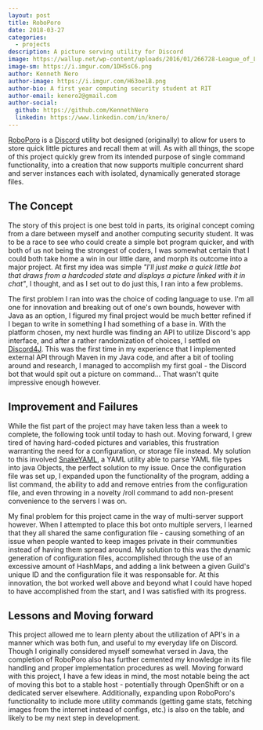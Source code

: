 ```yaml
---
layout: post
title: RoboPoro
date: 2018-03-27
categories:
  - projects
description: A picture serving utility for Discord
image: https://wallup.net/wp-content/uploads/2016/01/266728-League_of_Legends-Poro-Master_Yi.jpg
image-sm: https://i.imgur.com/1DH5sC6.png
author: Kenneth Nero
author-image: https://i.imgur.com/H63oe1B.png
author-bio: A first year computing security student at RIT
author-email: kenero2@gmail.com
author-social:
  github: https://github.com/KennethNero
  linkedin: https://www.linkedin.com/in/knero/
---
```


[RoboPoro](https://github.com/KennethNero/RoboPoro) is a [Discord](https://discordapp.com/) utility bot designed (originally) to allow for users to store quick little pictures and recall them at will. As with all things, the scope of this project quickly grew from its intended purpose of single command functionality, into a creation that now supports multiple concurrent shard and server instances each with isolated, dynamically generated storage files.

## The Concept
The story of this project is one best told in parts, its original concept coming from a dare between myself and another computing security student. It was to be a race to see who could create a simple bot program quicker, and with both of us not being the strongest of coders, I was somewhat certain that I could both take home a win in our little dare, and morph its outcome into a major project. At first my idea was simple *"I'll just make a quick little bot that draws from a hardcoded state and displays a picture linked with it in chat"*, I thought, and as I set out to do just this, I ran into a few problems.

The first problem I ran into was the choice of coding language to use. I'm all one for innovation and breaking out of one's own bounds, however with Java as an option, I figured my final project would be much better refined if I began to write in something I had something of a base in. With the platform chosen, my next hurdle was finding an API to utilize Discord's app interface, and after a rather randomization of choices, I settled on [Discord4J](https://github.com/Discord4J/Discord4J). This was the first time in my experience that I implemented external API through Maven in my Java code, and after a bit of tooling around and research, I managed to accomplish my first goal - the Discord bot that would spit out a picture on command... That wasn't quite impressive enough however.

## Improvement and Failures
While the fist part of the project may have taken less than a week to complete, the following took until today to hash out. Moving forward, I grew tired of having hard-coded pictures and variables, this frustration warranting the need for a configuration, or storage file instead. My solution to this involved [SnakeYAML](https://bitbucket.org/asomov/snakeyaml), a YAML utility able to parse YAML file types into java Objects, the perfect solution to my issue. Once the configuration file was set up, I expanded upon the functionality of the program, adding a list command, the ability to add and remove entries from the configuration file, and even throwing in a novelty /roll command to add non-present convenience to the servers I was on.

My final problem for this project came in the way of multi-server support however. When I attempted to place this bot onto multiple servers, I learned that they all shared the same configuration file - causing something of an issue when people wanted to keep images private in their communities instead of having them spread around. My solution to this was the dynamic generation of configuration files, accomplished through the use of an excessive amount of HashMaps, and adding a link between a given Guild's unique ID and the configuration file it was responsable for. At this innovation, the bot worked well above and beyond what I could have hoped to have accomplished from the start, and I was satisfied with its progress.

## Lessons and Moving forward
This project allowed me to learn plenty about the utilization of API's in a manner which was both fun, and useful to my everyday life on Discord. Though I originally considered myself somewhat versed in Java, the completion of RoboPoro also has further cemented my knowledge in its file handling and proper implementation procedures as well. Moving forward with this project, I have a few ideas in mind, the most notable being the act of moving this bot to a stable host - potentially through OpenShift or on a dedicated server elsewhere. Additionally, expanding upon RoboPoro's functionality to include more utility commands (getting game stats, fetching images from the internet instead of configs, etc.) is also on the table, and likely to be my next step in development.
